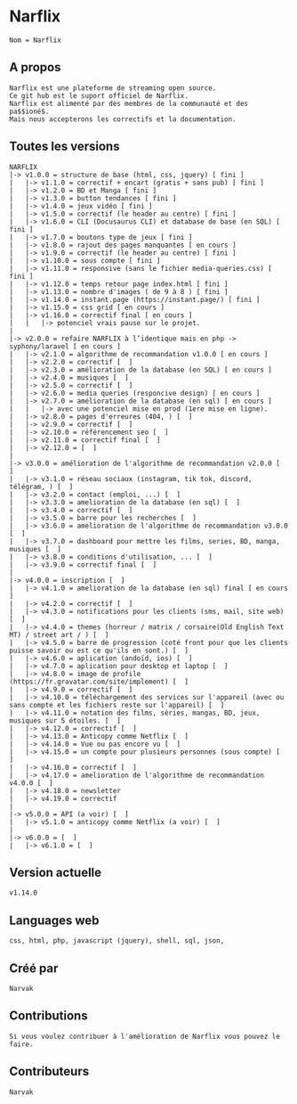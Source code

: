 # Narflix
	Nom = Narflix
## A propos
	Narflix est une plateforme de streaming open source.
	Ce git hub est le suport officiel de Narflix.
	Narflix est alimenté par des membres de la communauté et des pa$$ioné$.
	Mais nous accepterons les correctifs et la documentation.

## Toutes les versions
	NARFLIX
	|-> v1.0.0 = structure de base (html, css, jquery) [ fini ]
	|	|-> v1.1.0 = correctif + encart (gratis + sans pub) [ fini ]
	|	|-> v1.2.0 = BD et Manga [ fini ]
	|	|-> v1.3.0 = button tendances [ fini ]
	|	|-> v1.4.0 = jeux vidéo [ fini ]
	|	|-> v1.5.0 = correctif (le header au centre) [ fini ]
	|	|-> v1.6.0 = CLI (Docusaurus CLI) et database de base (en SQL) [ fini ]
	|	|-> v1.7.0 = boutons type de jeux [ fini ]
	|	|-> v1.8.0 = rajout des pages manquantes [ en cours ]
	|	|-> v1.9.0 = correctif (le header au centre) [ fini ]
	|	|-> v1.10.0 = sous compte [ fini ]
	|	|-> v1.11.0 = responsive (sans le fichier media-queries.css) [ fini ]
	|	|-> v1.12.0 = temps retour page index.html [ fini ]
	|	|-> v1.13.0 = nombre d'images ( de 9 à 8 ) [ fini ]
	|	|-> v1.14.0 = instant.page (https://instant.page/) [ fini ]
	|	|-> v1.15.0 = css grid [ en cours ]
	|	|-> v1.16.0 = correctif final [ en cours ]
	|	|	|-> potenciel vrais pause sur le projet.
	|
	|-> v2.0.0 = refaire NARFLIX à l’identique mais en php -> syphony/laravel [ en cours ]
	|	|-> v2.1.0 = algorithme de recommandation v1.0.0 [ en cours ]
	|	|-> v2.2.0 = correctif [  ]
	|	|-> v2.3.0 = amélioration de la database (en SQL) [ en cours ]
	|	|-> v2.4.0 = musiques [  ]
	|	|-> v2.5.0 = correctif [  ]
	|	|-> v2.6.0 = media queries (responcive design) [ en cours ]
	|	|-> v2.7.0 = amélioration de la database (en sql) [ en cours ]
	|	|	|-> avec une potenciel mise en prod (1ere mise en ligne).
	|	|-> v2.8.0 = pages d'erreures (404, ) [  ]
	|	|-> v2.9.0 = correctif [  ]
	|	|-> v2.10.0 = référencement seo [  ]
	|	|-> v2.11.0 = correctif final [  ]
	|	|-> v2.12.0 = [  ]
	|
	|-> v3.0.0 = amélioration de l'algorithme de recommandation v2.0.0 [  ]
	|	|-> v3.1.0 = réseau sociaux (instagram, tik tok, discord, télégram, ) [  ]
	|	|-> v3.2.0 = contact (emploi, ...) [  ]
	|	|-> v3.3.0 = amelioration de la database (en sql) [  ]
	|	|-> v3.4.0 = correctif [  ]
	|	|-> v3.5.0 = barre pour les recherches [  ]
	|	|-> v3.6.0 = amelioration de l'algorithme de recommandation v3.0.0 [  ]
	|	|-> v3.7.0 = dashboard pour mettre les films, series, BD, manga, musiques [  ]
	|	|-> v3.8.0 = conditions d'utilisation, ... [  ]
	|	|-> v3.9.0 = correctif final [  ]
	|
	|-> v4.0.0 = inscription [  ]
	|	|-> v4.1.0 = amelioration de la database (en sql) final [ en cours ]
	|	|-> v4.2.0 = correctif [  ]
	|	|-> v4.3.0 = notifications pour les clients (sms, mail, site web) [  ]
	|	|-> v4.4.0 = themes (horreur / matrix / corsaire(Old English Text MT) / street art / ) [  ]
	|	|-> v4.5.0 = barre de progression (coté front pour que les clients puisse savoir ou est ce qu'ils en sont.) [  ]
	|	|-> v4.6.0 = aplication (andoïd, ios) [  ]
	|	|-> v4.7.0 = aplication pour desktop et laptop [  ]
	|	|-> v4.8.0 = image de profile (https://fr.gravatar.com/site/implement) [  ]
	|	|-> v4.9.0 = correctif [  ]
	|	|-> v4.10.0 = téléchargement des services sur l'appareil (avec ou sans compte et les fichiers reste sur l'appareil) [  ]
	|	|-> v4.11.0 = notation des films, séries, mangas, BD, jeux, musiques sur 5 étoiles. [  ]
	|	|-> v4.12.0 = correctif [  ]
	|	|-> v4.13.0 = Anticopy comme Netflix [  ]
	|	|-> v4.14.0 = Vue ou pas encore vu [  ]
	|	|-> v4.15.0 = un compte pour plusieurs personnes (sous compte) [  ]
	|	|-> v4.16.0 = correctif [  ]
	|	|-> v4.17.0 = amelioration de l'algorithme de recommandation v4.0.0 [  ]
	|	|-> v4.18.0 = newsletter
	|	|-> v4.19.0 = correctif
	|
	|-> v5.0.0 = API (a voir) [  ]
	|	|-> v5.1.0 = anticopy comme Netflix (a voir) [  ]
	|
	|-> v6.0.0 = [  ]
	|	|-> v6.1.0 = [  ]

## Version actuelle
	v1.14.0
## Languages web
	css, html, php, javascript (jquery), shell, sql, json,
## Créé par 
	Narvak

## Contributions
	Si vous voulez contribuer à l'amélioration de Narflix vous pouvez le faire.

## Contributeurs
	Narvak

